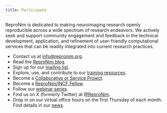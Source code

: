 ```yaml
---
title: Participate
---
```


ReproNim is dedicated to making neuroimaging research openly reproducible across a wide spectrum of research endeavors.
We actively seek and support community engagement and feedback in the technical development, application, and refinement of user-friendly computational services that can be readily integrated into current research practices.

- Contact us at info@repronim.org.
- Read the [ReproNim blog](https://repronim.wordpress.com/category/article/).
- Sign up for our [mailing list](https://www.nitrc.org/mailman/listinfo/repronim-announcement).
- Explore, use, and contribute to our [training resources](/resources/training/).
- Become a [Collaborative or Service Project](/about/collaborators/).
- Become a [ReproNim/INCF Fellow](/fellowship/).
- Follow our [webinar series](/about/webinars/).
- Find us on X (formerly Twitter) at [@ReproNim](https://x.com/repronim).
- Drop in on our virtual office hours on the first Thursday of each month.  Find details in our [news](/news/).
